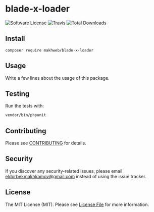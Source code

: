 # blade-x-loader

[![Software License](https://img.shields.io/badge/license-MIT-brightgreen.svg?style=flat-square)](LICENSE.md)
[![Travis](https://img.shields.io/travis/makhweb/blade-x-loader.svg?style=flat-square)]()
[![Total Downloads](https://img.shields.io/packagist/dt/makhweb/blade-x-loader.svg?style=flat-square)](https://packagist.org/packages/makhweb/blade-x-loader)

## Install
`composer require makhweb/blade-x-loader`

## Usage
Write a few lines about the usage of this package.

## Testing
Run the tests with:

``` bash
vendor/bin/phpunit
```

## Contributing
Please see [CONTRIBUTING](CONTRIBUTING.md) for details.

## Security
If you discover any security-related issues, please email eldorbekmakhkamov@gmail.com instead of using the issue tracker.

## License
The MIT License (MIT). Please see [License File](/LICENSE.md) for more information.